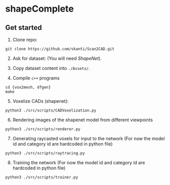 # shapeComplete

## Get started

1. Clone repo:

```git clone https://github.com/skanti/Scan2CAD.git```

2. Ask for dataset: (You will need *ShapeNet*). 

3. Copy dataset content into `./Assets/`.

4. Compile `c++` programs

```
cd {vox2mesh, dfgen}
make
```

5. Voxelize CADs (shapenet):

```python3 ./src/scripts/CADVoxelization.py```

6. Rendering images of the shapenet model from different viewpoints

``` python3 ./src/scripts/renderer.py ```

7. Generating raycasted voxels for input to the network
(For now the model id and category id are hardcoded in python file)

``` python3 ./src/scripts/raytracing.py ```

8. Training the network
(For now the model id and category id are hardcoded in python file)

``` python3 ./src/scripts/trainer.py ```
